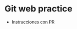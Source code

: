 # Git web practice

* [Instrucciones con PR](https://codelabs-preview.appspot.com/?file_id=1CzL1BtNy-9VmF9V19QHkBnFOq1zGEYi0CN2aVF6Cv0M#0)
